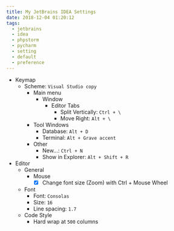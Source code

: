 ```yaml
---
title: My JetBrains IDEA Settings
date: 2018-12-04 01:20:12
tags:
  - jetbrains
  - idea
  - phpstorm
  - pycharm
  - setting
  - default
  - preference
---
```


* Keymap
  * Scheme: `Visual Studio copy`
    * Main menu
      * Window
        * Editor Tabs
          * Split Vertically: `Ctrl + \`
          * Move Right: `Alt + \`
    * Tool Windows
      * Database: `Alt + D`
      * Terminal: `Alt + Grave accent`
    * Other
      * New...: `Ctrl + N`
      * Show in Explorer: `Alt + Shift + R`
* Editor
  * General
    * Mouse
      * [x] Change font size (Zoom) with Ctrl + Mouse Wheel
  * Font
    * Font: `Consolas`
    * Size: `16`
    * Line spacing: `1.7`
  * Code Style
    * Hard wrap at `500` columns
